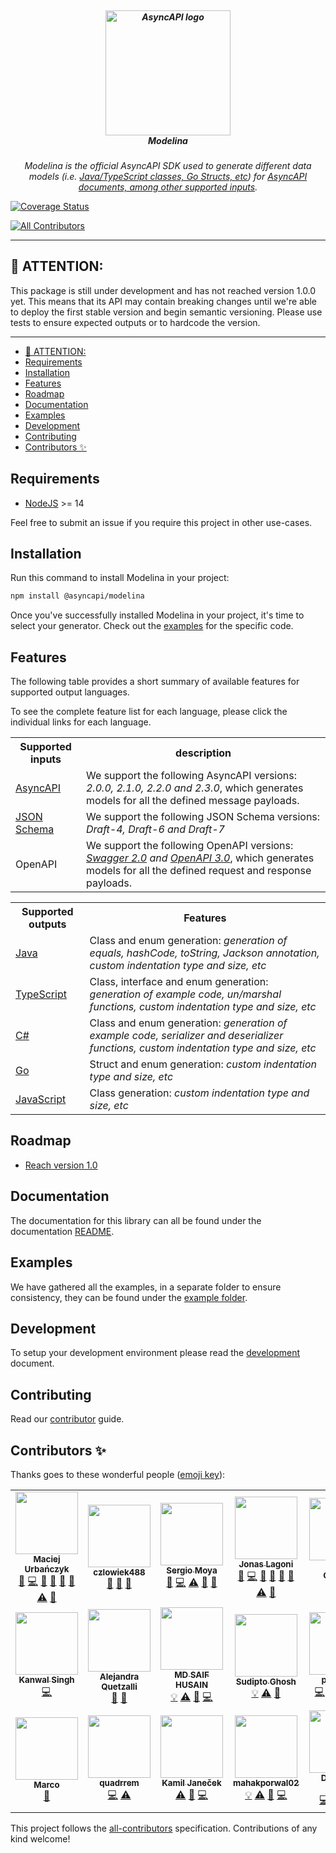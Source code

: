 <h5 align="center">
  <br>
  <a href="https://www.asyncapi.org"><img src="https://github.com/asyncapi/parser-nodejs/raw/master/assets/logo.png" alt="AsyncAPI logo" width="200"></a>
  <br>
  <em><b>Modelina</b></em>
</h5>
<p align="center">
  <em>Modelina is the official AsyncAPI SDK used to generate different data models (i.e. <a href="#outputs">Java/TypeScript classes, Go Structs, etc</a>) for <a href="#inputs">AsyncAPI documents, among other supported inputs</a>.</em>
</p>

[![Coverage Status](https://coveralls.io/repos/github/asyncapi/modelina/badge.svg?branch=master)](https://coveralls.io/github/asyncapi/modelina?branch=master)
<!-- ALL-CONTRIBUTORS-BADGE:START - Do not remove or modify this section -->
[![All Contributors](https://img.shields.io/badge/all_contributors-20-orange.svg?style=flat-square)](#contributors-)
<!-- ALL-CONTRIBUTORS-BADGE:END -->

---

## :loudspeaker: ATTENTION:

This package is still under development and has not reached version 1.0.0 yet. This means that its API may contain breaking changes until we're able to deploy the first stable version and begin semantic versioning. Please use tests to ensure expected outputs or to hardcode the version.

---

<!-- toc is generated with GitHub Actions do not remove toc markers -->

<!-- toc -->

- [:loudspeaker: ATTENTION:](#loudspeaker-attention)
- [Requirements](#requirements)
- [Installation](#installation)
- [Features](#features)
- [Roadmap](#roadmap)
- [Documentation](#documentation)
- [Examples](#examples)
- [Development](#development)
- [Contributing](#contributing)
- [Contributors ✨](#contributors-)

<!-- tocstop -->

## Requirements

- [NodeJS](https://nodejs.org/en/) >= 14

Feel free to submit an issue if you require this project in other use-cases.

## Installation
Run this command to install Modelina in your project:

```bash
npm install @asyncapi/modelina
```

Once you've successfully installed Modelina in your project, it's time to select your generator. Check out the [examples](#examples) for the specific code.

## Features
The following table provides a short summary of available features for supported output languages.

To see the complete feature list for each language, please click the individual links for each language.

<a id="inputs"></a>
<!-- prettier-ignore-start -->
<!-- markdownlint-disable -->
<table>
  <tr>
    <th>Supported inputs</th>
    <th>description</th>
  </tr>
  <tr>
    <td><a href="./docs/usage.md#generate-models-from-asyncapi-documents">AsyncAPI</a></td>
    <td>We support the following AsyncAPI versions: <em>2.0.0, 2.1.0, 2.2.0 and 2.3.0</em>, which generates models for all the defined message payloads.</td>
  </tr>
  <tr>
    <td><a href="./docs/usage.md#generate-models-from-json-schema-documents">JSON Schema</a></td>
    <td>We support the following JSON Schema versions: <em>Draft-4, Draft-6 and Draft-7</em></td>
  </tr>
  <tr>
    <td>OpenAPI</td>
    <td>We support the following OpenAPI versions: <em><a href="./docs/usage.md#generate-models-from-swagger-20-documents">Swagger 2.0</a> and <a href="./docs/usage.md#generate-models-from-openapi-documents">OpenAPI 3.0</a></em>, which generates models for all the defined request and response payloads.</td>
  </tr>
</table>

<a id="outputs"></a>
<!-- prettier-ignore-start -->
<!-- markdownlint-disable -->
<table>
  <tr>
    <th>Supported outputs</th>
    <th>Features</th>
  </tr>
  <tr>
    <td><a href="./docs/usage.md#generate-java-models">Java</a></td>
    <td>Class and enum generation: <em>generation of equals, hashCode, toString, Jackson annotation, custom indentation type and size, etc</em></td>
  </tr>
  <tr>
    <td><a href="./docs/usage.md#generate-typescript-models">TypeScript</a></td>
    <td>Class, interface and enum generation: <em>generation of example code, un/marshal functions, custom indentation type and size, etc</em></td>
  </tr>
  <tr>
    <td><a href="./docs/usage.md#generate-c#-models">C#</a></td>
    <td>Class and enum generation: <em>generation of example code, serializer and deserializer functions, custom indentation type and size, etc</em></td>
  </tr>
  <tr>
    <td><a href="./docs/usage.md#generate-go-models">Go</a></td>
    <td>Struct and enum generation: <em>custom indentation type and size, etc </em></td>
  </tr>
  <tr>
    <td><a href="./docs/usage.md#generate-javascript-models">JavaScript</a></td>
    <td>Class generation: <em>custom indentation type and size, etc</em></td>
  </tr>
</table>

## Roadmap
- [Reach version 1.0](https://github.com/asyncapi/modelina/milestone/3)

## Documentation
The documentation for this library can all be found under the documentation [README](./docs/README.md).

## Examples
We have gathered all the examples, in a separate folder to ensure consistency, they can be found under the [example folder](./examples). 

## Development
To setup your development environment please read the [development](./docs/development.md) document.

## Contributing

Read our [contributor](./docs/contributing.md) guide.

## Contributors ✨

Thanks goes to these wonderful people ([emoji key](https://allcontributors.org/docs/en/emoji-key)):

<!-- ALL-CONTRIBUTORS-LIST:START - Do not remove or modify this section -->
<!-- prettier-ignore-start -->
<!-- markdownlint-disable -->
<table>
  <tr>
    <td align="center"><a href="https://github.com/magicmatatjahu"><img src="https://avatars.githubusercontent.com/u/20404945?v=4?s=100" width="100px;" alt=""/><br /><sub><b>Maciej Urbańczyk</b></sub></a><br /><a href="https://github.com/asyncapi/modelina/issues?q=author%3Amagicmatatjahu" title="Bug reports">🐛</a> <a href="https://github.com/asyncapi/modelina/commits?author=magicmatatjahu" title="Code">💻</a> <a href="https://github.com/asyncapi/modelina/commits?author=magicmatatjahu" title="Documentation">📖</a> <a href="#ideas-magicmatatjahu" title="Ideas, Planning, & Feedback">🤔</a> <a href="#maintenance-magicmatatjahu" title="Maintenance">🚧</a> <a href="#question-magicmatatjahu" title="Answering Questions">💬</a> <a href="https://github.com/asyncapi/modelina/commits?author=magicmatatjahu" title="Tests">⚠️</a> <a href="https://github.com/asyncapi/modelina/pulls?q=is%3Apr+reviewed-by%3Amagicmatatjahu" title="Reviewed Pull Requests">👀</a></td>
    <td align="center"><a href="https://github.com/czlowiek488"><img src="https://avatars.githubusercontent.com/u/34620109?v=4?s=100" width="100px;" alt=""/><br /><sub><b>czlowiek488</b></sub></a><br /><a href="https://github.com/asyncapi/modelina/issues?q=author%3Aczlowiek488" title="Bug reports">🐛</a> <a href="https://github.com/asyncapi/modelina/pulls?q=is%3Apr+reviewed-by%3Aczlowiek488" title="Reviewed Pull Requests">👀</a> <a href="#ideas-czlowiek488" title="Ideas, Planning, & Feedback">🤔</a></td>
    <td align="center"><a href="https://github.com/smoya"><img src="https://avatars.githubusercontent.com/u/1083296?v=4?s=100" width="100px;" alt=""/><br /><sub><b>Sergio Moya</b></sub></a><br /><a href="https://github.com/asyncapi/modelina/issues?q=author%3Asmoya" title="Bug reports">🐛</a> <a href="https://github.com/asyncapi/modelina/commits?author=smoya" title="Code">💻</a> <a href="https://github.com/asyncapi/modelina/commits?author=smoya" title="Tests">⚠️</a> <a href="https://github.com/asyncapi/modelina/commits?author=smoya" title="Documentation">📖</a> <a href="https://github.com/asyncapi/modelina/pulls?q=is%3Apr+reviewed-by%3Asmoya" title="Reviewed Pull Requests">👀</a></td>
    <td align="center"><a href="https://github.com/jonaslagoni"><img src="https://avatars.githubusercontent.com/u/13396189?v=4?s=100" width="100px;" alt=""/><br /><sub><b>Jonas Lagoni</b></sub></a><br /><a href="https://github.com/asyncapi/modelina/issues?q=author%3Ajonaslagoni" title="Bug reports">🐛</a> <a href="https://github.com/asyncapi/modelina/commits?author=jonaslagoni" title="Code">💻</a> <a href="https://github.com/asyncapi/modelina/commits?author=jonaslagoni" title="Documentation">📖</a> <a href="#ideas-jonaslagoni" title="Ideas, Planning, & Feedback">🤔</a> <a href="#maintenance-jonaslagoni" title="Maintenance">🚧</a> <a href="#question-jonaslagoni" title="Answering Questions">💬</a> <a href="https://github.com/asyncapi/modelina/commits?author=jonaslagoni" title="Tests">⚠️</a> <a href="https://github.com/asyncapi/modelina/pulls?q=is%3Apr+reviewed-by%3Ajonaslagoni" title="Reviewed Pull Requests">👀</a></td>
    <td align="center"><a href="https://dev.to/derberg"><img src="https://avatars.githubusercontent.com/u/6995927?v=4?s=100" width="100px;" alt=""/><br /><sub><b>Lukasz Gornicki</b></sub></a><br /><a href="https://github.com/asyncapi/modelina/pulls?q=is%3Apr+reviewed-by%3Aderberg" title="Reviewed Pull Requests">👀</a> <a href="https://github.com/asyncapi/modelina/issues?q=author%3Aderberg" title="Bug reports">🐛</a> <a href="https://github.com/asyncapi/modelina/commits?author=derberg" title="Code">💻</a></td>
    <td align="center"><a href="https://github.com/arjungarg07"><img src="https://avatars.githubusercontent.com/u/53009722?v=4?s=100" width="100px;" alt=""/><br /><sub><b>Arjun Garg</b></sub></a><br /><a href="https://github.com/asyncapi/modelina/commits?author=arjungarg07" title="Code">💻</a></td>
    <td align="center"><a href="http://www.fmvilas.com"><img src="https://avatars.githubusercontent.com/u/242119?v=4?s=100" width="100px;" alt=""/><br /><sub><b>Fran Méndez</b></sub></a><br /><a href="https://github.com/asyncapi/modelina/pulls?q=is%3Apr+reviewed-by%3Afmvilas" title="Reviewed Pull Requests">👀</a></td>
  </tr>
  <tr>
    <td align="center"><a href="https://github.com/Blakelist7"><img src="https://avatars.githubusercontent.com/u/54525960?v=4?s=100" width="100px;" alt=""/><br /><sub><b>Kanwal Singh</b></sub></a><br /><a href="https://github.com/asyncapi/modelina/commits?author=Blakelist7" title="Code">💻</a></td>
    <td align="center"><a href="http://www.alejandraquetzalli.com"><img src="https://avatars.githubusercontent.com/u/19964402?v=4?s=100" width="100px;" alt=""/><br /><sub><b>Alejandra Quetzalli </b></sub></a><br /><a href="https://github.com/asyncapi/modelina/pulls?q=is%3Apr+reviewed-by%3Aalequetzalli" title="Reviewed Pull Requests">👀</a> <a href="https://github.com/asyncapi/modelina/commits?author=alequetzalli" title="Documentation">📖</a></td>
    <td align="center"><a href="https://github.com/md-saif-husain"><img src="https://avatars.githubusercontent.com/u/70682968?v=4?s=100" width="100px;" alt=""/><br /><sub><b>MD SAIF  HUSAIN</b></sub></a><br /><a href="#example-md-saif-husain" title="Examples">💡</a> <a href="https://github.com/asyncapi/modelina/commits?author=md-saif-husain" title="Tests">⚠️</a> <a href="https://github.com/asyncapi/modelina/commits?author=md-saif-husain" title="Documentation">📖</a> <a href="https://github.com/asyncapi/modelina/commits?author=md-saif-husain" title="Code">💻</a></td>
    <td align="center"><a href="https://sudipto.ghosh.pro"><img src="https://avatars.githubusercontent.com/u/11232940?v=4?s=100" width="100px;" alt=""/><br /><sub><b>Sudipto Ghosh</b></sub></a><br /><a href="#example-sudiptog81" title="Examples">💡</a> <a href="https://github.com/asyncapi/modelina/commits?author=sudiptog81" title="Tests">⚠️</a> <a href="https://github.com/asyncapi/modelina/commits?author=sudiptog81" title="Documentation">📖</a></td>
    <td align="center"><a href="https://github.com/panwauu"><img src="https://avatars.githubusercontent.com/u/62597223?v=4?s=100" width="100px;" alt=""/><br /><sub><b>panwauu</b></sub></a><br /><a href="https://github.com/asyncapi/modelina/commits?author=panwauu" title="Code">💻</a> <a href="https://github.com/asyncapi/modelina/commits?author=panwauu" title="Tests">⚠️</a> <a href="#example-panwauu" title="Examples">💡</a> <a href="https://github.com/asyncapi/modelina/commits?author=panwauu" title="Documentation">📖</a> <a href="https://github.com/asyncapi/modelina/issues?q=author%3Apanwauu" title="Bug reports">🐛</a></td>
    <td align="center"><a href="https://www.linkedin.com/in/stefanemayer/"><img src="https://avatars.githubusercontent.com/u/15031950?v=4?s=100" width="100px;" alt=""/><br /><sub><b>Stefan E. Mayer</b></sub></a><br /><a href="https://github.com/asyncapi/modelina/issues?q=author%3Astefanerwinmayer" title="Bug reports">🐛</a></td>
    <td align="center"><a href="https://github.com/HashTalmiz"><img src="https://avatars.githubusercontent.com/u/55018280?v=4?s=100" width="100px;" alt=""/><br /><sub><b>Talmiz Ahmed</b></sub></a><br /><a href="https://github.com/asyncapi/modelina/commits?author=HashTalmiz" title="Documentation">📖</a> <a href="https://github.com/asyncapi/modelina/commits?author=HashTalmiz" title="Tests">⚠️</a> <a href="#example-HashTalmiz" title="Examples">💡</a></td>
  </tr>
  <tr>
    <td align="center"><a href="https://github.com/ThanksForAllTheFish"><img src="https://avatars.githubusercontent.com/u/2169655?v=4?s=100" width="100px;" alt=""/><br /><sub><b>Marco</b></sub></a><br /><a href="https://github.com/asyncapi/modelina/issues?q=author%3AThanksForAllTheFish" title="Bug reports">🐛</a></td>
    <td align="center"><a href="https://github.com/quadrrem"><img src="https://avatars.githubusercontent.com/u/8450873?v=4?s=100" width="100px;" alt=""/><br /><sub><b>quadrrem</b></sub></a><br /><a href="https://github.com/asyncapi/modelina/commits?author=quadrrem" title="Code">💻</a> <a href="https://github.com/asyncapi/modelina/commits?author=quadrrem" title="Tests">⚠️</a></td>
    <td align="center"><a href="https://kamko.dev"><img src="https://avatars.githubusercontent.com/u/17074375?v=4?s=100" width="100px;" alt=""/><br /><sub><b>Kamil Janeček</b></sub></a><br /><a href="https://github.com/asyncapi/modelina/commits?author=kamko" title="Tests">⚠️</a> <a href="https://github.com/asyncapi/modelina/issues?q=author%3Akamko" title="Bug reports">🐛</a> <a href="https://github.com/asyncapi/modelina/commits?author=kamko" title="Code">💻</a></td>
    <td align="center"><a href="https://github.com/mahakporwal02"><img src="https://avatars.githubusercontent.com/u/56486682?v=4?s=100" width="100px;" alt=""/><br /><sub><b>mahakporwal02</b></sub></a><br /><a href="#example-mahakporwal02" title="Examples">💡</a> <a href="https://github.com/asyncapi/modelina/commits?author=mahakporwal02" title="Tests">⚠️</a> <a href="https://github.com/asyncapi/modelina/commits?author=mahakporwal02" title="Documentation">📖</a> <a href="https://github.com/asyncapi/modelina/commits?author=mahakporwal02" title="Code">💻</a></td>
    <td align="center"><a href="https://github.com/ron-debajyoti"><img src="https://avatars.githubusercontent.com/u/22571664?v=4?s=100" width="100px;" alt=""/><br /><sub><b>Debajyoti Halder</b></sub></a><br /><a href="https://github.com/asyncapi/modelina/commits?author=ron-debajyoti" title="Code">💻</a> <a href="https://github.com/asyncapi/modelina/commits?author=ron-debajyoti" title="Tests">⚠️</a> <a href="https://github.com/asyncapi/modelina/commits?author=ron-debajyoti" title="Documentation">📖</a> <a href="#example-ron-debajyoti" title="Examples">💡</a></td>
    <td align="center"><a href="https://ritik307.github.io/portfolio/"><img src="https://avatars.githubusercontent.com/u/22374829?v=4?s=100" width="100px;" alt=""/><br /><sub><b>Ritik Rawal</b></sub></a><br /><a href="https://github.com/asyncapi/modelina/commits?author=ritik307" title="Documentation">📖</a></td>
  </tr>
</table>

<!-- markdownlint-restore -->
<!-- prettier-ignore-end -->

<!-- ALL-CONTRIBUTORS-LIST:END -->

This project follows the [all-contributors](https://github.com/all-contributors/all-contributors) specification. Contributions of any kind welcome!
